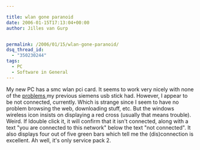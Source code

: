```yaml
---

title: wlan gone paranoid
date: 2006-01-15T17:13:04+00:00
author: Jilles van Gurp


permalink: /2006/01/15/wlan-gone-paranoid/
dsq_thread_id:
  - "350230244"
tags:
  - PC
  - Software in General
---
```

My new PC has a smc wlan pci card. It seems to work very nicely with none of the [problems ](https://www.jillesvangurp.com/?p=83)my previous siemens usb stick had. However, I appear to be not connected, currently. Which is strange since I seem to have no problem browsing the web, downloading stuff, etc. But the windows wireless icon insists on displaying a red cross (usually that means trouble). Weird. If Idouble click it, it will confirm that it isn't connected, along with a text "you are connected to this network" below the text "not connected". It also displays four out of five green bars which tell me the (dis)connection is excellent.  Ah well, it's only service pack 2.